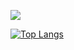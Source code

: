 ![](https://komarev.com/ghpvc/?username=rapib&color=green)

[![Top Langs](https://github-readme-stats.vercel.app/api/top-langs/?username=rapib&layout=compact)](https://github.com/rapib/github-readme-stats)
<!--
**Rapib/Rapib** is a ✨ _special_ ✨ repository because its `README.md` (this file) appears on your GitHub profile.

Here are some ideas to get you started:

- 🔭 I’m currently working on ...
- 🌱 I’m currently learning ...
- 👯 I’m looking to collaborate on ...
- 🤔 I’m looking for help with ...
- 💬 Ask me about ...
- 📫 How to reach me: ...
- 😄 Pronouns: ...
- ⚡ Fun fact: ...
-->
